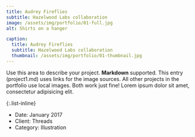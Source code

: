 ```yaml
---
title: Audrey Fireflies
subtitle: Hazelwood Labs collaboration
image: /assets/img/portfolio/01-full.jpg
alt: Shirts on a hanger

caption:
  title: Audrey Fireflies
  subtitle: Hazelwood Labs collaboration
  thumbnail: /assets/img/portfolio/01-thumbnail.jpg
---
```


Use this area to describe your project. **Markdown** supported. This entry (project1.md) uses links for the image sources. All other projects in the portfolio use local images. Both work just fine! Lorem ipsum dolor sit amet, consectetur adipisicing elit.

{:.list-inline}

- Date: January 2017
- Client: Threads
- Category: Illustration

